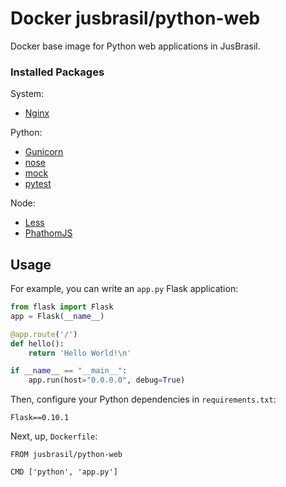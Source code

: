 # Docker jusbrasil/python-web

Docker base image for Python web applications in JusBrasil.



### Installed Packages

System:
  - [Nginx](http://nginx.org/)

Python:
  - [Gunicorn](http://gunicorn.org/) 
  - [nose](https://nose.readthedocs.org/)
  - [mock](http://www.voidspace.org.uk/python/mock/)
  - [pytest](http://pytest.org/)
  
Node:
  - [Less](http://lesscss.org/)
  - [PhathomJS](http://phantomjs.org/)

## Usage

For example, you can write an `app.py` Flask application:

```python
from flask import Flask
app = Flask(__name__)

@app.route('/')
def hello():
    return 'Hello World!\n'

if __name__ == "__main__":
    app.run(host="0.0.0.0", debug=True)
```

Then, configure your Python dependencies in `requirements.txt`:

```
Flask==0.10.1
```

Next, up, `Dockerfile`:

```docker
FROM jusbrasil/python-web

CMD ['python', 'app.py']
```

